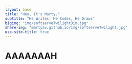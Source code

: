 ```yaml
---
layout: base
title: "Hey, It's Marty."
subtitle: "He Writes, He Codes, He Draws"
bigimg: "img/softserveTwilightDim.jpg"
share-img: "martyav.github.io/img/softserveTwilight.jpg"
use-site-title: true
---
```


<h1>AAAAAAAH</h1>
